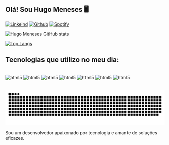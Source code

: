 ## Olá! Sou Hugo Meneses 🖥️


[![Linkeind](https://img.shields.io/badge/LinkedIn-0077B5?style=for-the-badge&logo=linkedin&logoColor=white)](https://www.linkedin.com/in/hugo-meneses/)
[![Github](https://img.shields.io/badge/GitHub-100000?style=for-the-badge&logo=github&logoColor=white)](https://github.com/hugo-meneses)
[![Spotify](https://img.shields.io/badge/Spotify-1ED760?&style=for-the-badge&logo=spotify&logoColor=white)](https://open.spotify.com/collection/tracks)

![Hugo Meneses GitHub stats](https://github-readme-stats.vercel.app/api?username=hugo-meneses&show_icons=true&theme=radical)

[![Top Langs](https://github-readme-stats.vercel.app/api/top-langs/?username=hugo-meneses&size_weight=0.5&count_weight=0.5)](https://github.com/hugo-meneses/github-readme-stats)

## Tecnologias que utilizo no meu dia:

<div style="display: inline_block"><br/>
<img align="center" alt="html5" src="https://img.shields.io/badge/HTML-239120?style=for-the-badge&logo=html5&logoColor=white"/>
<img align="center" alt="html5" src="https://img.shields.io/badge/CSS-239120?&style=for-the-badge&logo=css3&logoColor=white"/>
<img align="center" alt="html5" src="https://img.shields.io/badge/JavaScript-F7DF1E?style=for-the-badge&logo=javascript&logoColor=black"/>
<img align="center" alt="html5" src="https://img.shields.io/badge/PHP-777BB4?style=for-the-badge&logo=php&logoColor=white"/>
<img align="center" alt="html5" src="https://img.shields.io/badge/Laravel-FF2D20?style=for-the-badge&logo=laravel&logoColor=white"/>
<img align="center" alt="html5" src="https://img.shields.io/badge/AngularJS-E23237?style=for-the-badge&logo=angularjs&logoColor=white"/>
<img align="center" alt="html5" src="https://img.shields.io/badge/MySQL-00000F?style=for-the-badge&logo=mysql&logoColor=white"/>
</div><br/>

 ![Snake animation](https://github.com/ellen2121/ellen2121/blob/output/github-contribution-grid-snake.svg)

Sou um desenvolvedor apaixonado por tecnologia e amante de soluções eficazes.


